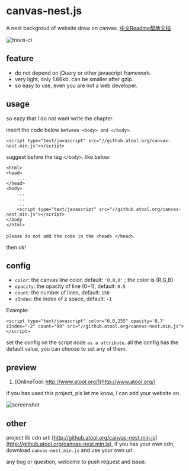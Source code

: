 # canvas-nest.js
A nest backgroud of website draw on canvas. [中文Readme帮助文档](https://github.com/hustcc/canvas-nest.js/blob/master/README-zh.md)

![travis-ci](https://travis-ci.org/aTool-org/canvas-nest.js.svg?branch=master)

## feature

 - do not depend on jQuery or other javascript framework.
 - very light, only 1.66kb. can be smaller after gzip.
 - so easy to use, even you are not a web developer.

## usage

so eazy that I do not want write the chapter.

insert the code below `between <body> and </body>`.

	<script type="text/javascript" src="//github.atool.org/canvas-nest.min.js"></script>

suggest before the tag `</body>`. like below:

	<html>
	<head>
		...
	</head>
	<body>
		...
		...
		...
    	<script type="text/javascript" src="//github.atool.org/canvas-nest.min.js"></script>
	</body
	</html>


`please do not add the code in the <head> </head>`.

then ok!

## config

 - `color`: the canvas line color, default: `'0,0,0'` ; the color is (R,G,B)
 - `opacity`: the opacity of line (0~1), default: `0.5`
 - `count`: the number of lines, default: `150`
 - `zIndex`: the index of z space, default: `-1`

Example:

	<script type="text/javascript" color="0,0,255" opacity='0.7' zIndex="-2" count="99" src="//github.atool.org/canvas-nest.min.js"></script>

set the config on the script node `as a attribute`. all the config has the default value, you can choose to set any of them.

## preview

1. [OnlineTool: http://www.atool.org/](http://www.atool.org/)

if you has used this project, pls let me know, I can add your website on.

![screenshot](https://raw.githubusercontent.com/hustcc/canvas-nest.js/master/screenshot.png)

## other

project lib cdn url: [http://github.atool.org/canvas-nest.min.js](http://github.atool.org/canvas-nest.min.js), if you has your own cdn, download `canvas-nest.min.js` and use your own url.

any bug or question, welcome to push request and issue.
